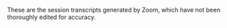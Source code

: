 These are the session transcripts generated by Zoom, which have not been thoroughly edited for accuracy.
